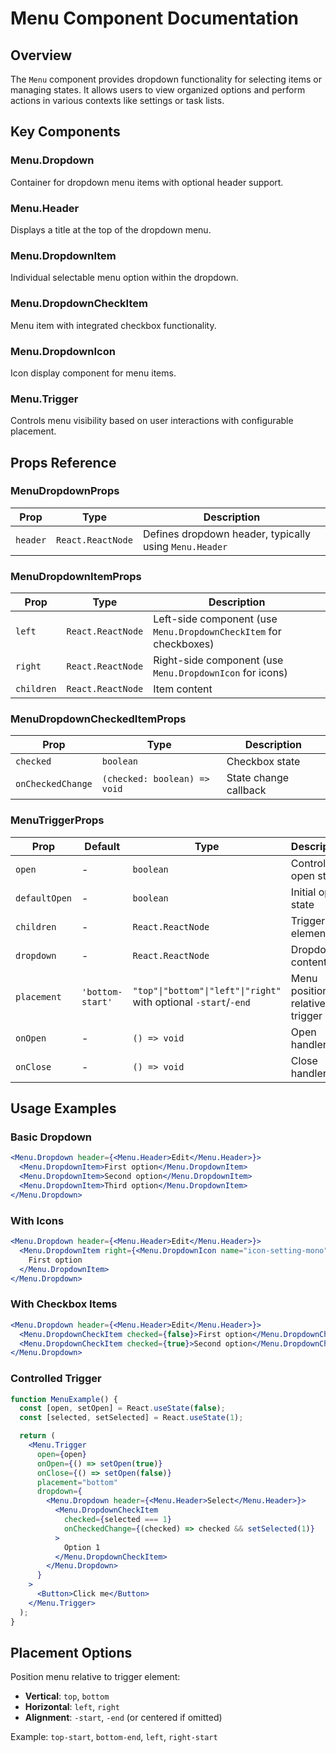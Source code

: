 # Menu Component Documentation

## Overview

The `Menu` component provides dropdown functionality for selecting items or managing states. It allows users to view organized options and perform actions in various contexts like settings or task lists.

## Key Components

### Menu.Dropdown
Container for dropdown menu items with optional header support.

### Menu.Header
Displays a title at the top of the dropdown menu.

### Menu.DropdownItem
Individual selectable menu option within the dropdown.

### Menu.DropdownCheckItem
Menu item with integrated checkbox functionality.

### Menu.DropdownIcon
Icon display component for menu items.

### Menu.Trigger
Controls menu visibility based on user interactions with configurable placement.

## Props Reference

### MenuDropdownProps
| Prop | Type | Description |
|------|------|-------------|
| `header` | `React.ReactNode` | Defines dropdown header, typically using `Menu.Header` |

### MenuDropdownItemProps
| Prop | Type | Description |
|------|------|-------------|
| `left` | `React.ReactNode` | Left-side component (use `Menu.DropdownCheckItem` for checkboxes) |
| `right` | `React.ReactNode` | Right-side component (use `Menu.DropdownIcon` for icons) |
| `children` | `React.ReactNode` | Item content |

### MenuDropdownCheckedItemProps
| Prop | Type | Description |
|------|------|-------------|
| `checked` | `boolean` | Checkbox state |
| `onCheckedChange` | `(checked: boolean) => void` | State change callback |

### MenuTriggerProps
| Prop | Default | Type | Description |
|------|---------|------|-------------|
| `open` | - | `boolean` | Controlled open state |
| `defaultOpen` | - | `boolean` | Initial open state |
| `children` | - | `React.ReactNode` | Trigger element |
| `dropdown` | - | `React.ReactNode` | Dropdown content |
| `placement` | `'bottom-start'` | `"top"\|"bottom"\|"left"\|"right"` with optional `-start`/`-end` | Menu position relative to trigger |
| `onOpen` | - | `() => void` | Open handler |
| `onClose` | - | `() => void` | Close handler |

## Usage Examples

### Basic Dropdown
```jsx
<Menu.Dropdown header={<Menu.Header>Edit</Menu.Header>}>
  <Menu.DropdownItem>First option</Menu.DropdownItem>
  <Menu.DropdownItem>Second option</Menu.DropdownItem>
  <Menu.DropdownItem>Third option</Menu.DropdownItem>
</Menu.Dropdown>
```

### With Icons
```jsx
<Menu.Dropdown header={<Menu.Header>Edit</Menu.Header>}>
  <Menu.DropdownItem right={<Menu.DropdownIcon name="icon-setting-mono" />}>
    First option
  </Menu.DropdownItem>
</Menu.Dropdown>
```

### With Checkbox Items
```jsx
<Menu.Dropdown header={<Menu.Header>Edit</Menu.Header>}>
  <Menu.DropdownCheckItem checked={false}>First option</Menu.DropdownCheckItem>
  <Menu.DropdownCheckItem checked={true}>Second option</Menu.DropdownCheckItem>
</Menu.Dropdown>
```

### Controlled Trigger
```jsx
function MenuExample() {
  const [open, setOpen] = React.useState(false);
  const [selected, setSelected] = React.useState(1);

  return (
    <Menu.Trigger
      open={open}
      onOpen={() => setOpen(true)}
      onClose={() => setOpen(false)}
      placement="bottom"
      dropdown={
        <Menu.Dropdown header={<Menu.Header>Select</Menu.Header>}>
          <Menu.DropdownCheckItem
            checked={selected === 1}
            onCheckedChange={(checked) => checked && setSelected(1)}
          >
            Option 1
          </Menu.DropdownCheckItem>
        </Menu.Dropdown>
      }
    >
      <Button>Click me</Button>
    </Menu.Trigger>
  );
}
```

## Placement Options

Position menu relative to trigger element:
- **Vertical**: `top`, `bottom`
- **Horizontal**: `left`, `right`
- **Alignment**: `-start`, `-end` (or centered if omitted)

Example: `top-start`, `bottom-end`, `left`, `right-start`

